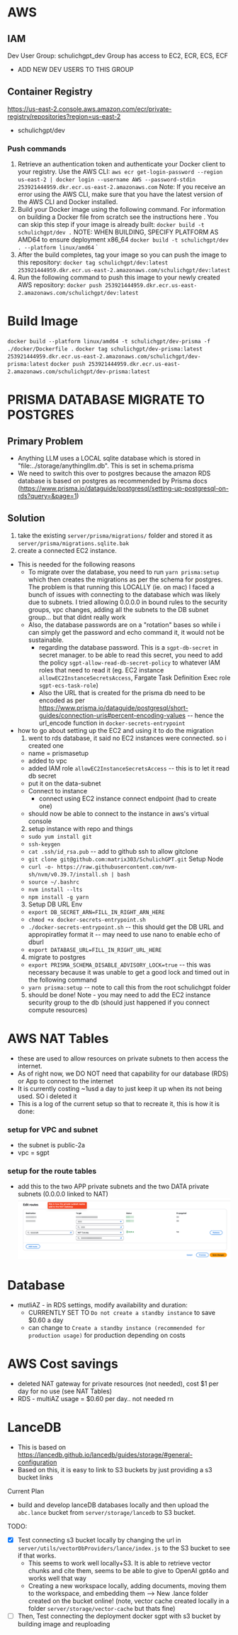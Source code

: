 # AWS

## IAM

Dev User Group: schulichgpt_dev
Group has access to EC2, ECR, ECS, ECF
- ADD NEW DEV USERS TO THIS GROUP


## Container Registry
https://us-east-2.console.aws.amazon.com/ecr/private-registry/repositories?region=us-east-2
- schulichgpt/dev

### Push commands
  1. Retrieve an authentication token and authenticate your Docker client to your registry. Use the AWS CLI:
    `aws ecr get-login-password --region us-east-2 | docker login --username AWS --password-stdin 253921444959.dkr.ecr.us-east-2.amazonaws.com`
    Note: If you receive an error using the AWS CLI, make sure that you have the latest version of the AWS CLI and Docker installed.
  2. Build your Docker image using the following command. For information on building a Docker file from scratch see the instructions here . You can skip this step if your image is already built:
    `docker build -t schulichgpt/dev .`
    NOTE: WHEN BUILDING, SPECIFY PLATFORM AS AMD64 to ensure deployment x86_64
    `docker build -t schulichgpt/dev . --platform linux/amd64`
`
  3. After the build completes, tag your image so you can push the image to this repository:
    `docker tag schulichgpt/dev:latest 253921444959.dkr.ecr.us-east-2.amazonaws.com/schulichgpt/dev:latest`
  4. Run the following command to push this image to your newly created AWS repository:
    `docker push 253921444959.dkr.ecr.us-east-2.amazonaws.com/schulichgpt/dev:latest`

# Build Image
`docker build --platform linux/amd64 -t schulichgpt/dev-prisma -f ./docker/Dockerfile .`
`docker tag schulichgpt/dev-prisma:latest 253921444959.dkr.ecr.us-east-2.amazonaws.com/schulichgpt/dev-prisma:latest`
`docker push 253921444959.dkr.ecr.us-east-2.amazonaws.com/schulichgpt/dev-prisma:latest`




# PRISMA DATABASE MIGRATE TO POSTGRES
## Primary Problem
- Anything LLM uses a LOCAL sqlite database which is stored in "file:../storage/anythingllm.db". This is set in schema.prisma
- We need to switch this over to postgres because the amazon RDS database is based on postgres as recommended by Prisma docs (https://www.prisma.io/dataguide/postgresql/setting-up-postgresql-on-rds?query=&page=1)

## Solution
1. take the existing `server/prisma/migrations/` folder and stored it as `server/prisma/migrations.sqlite.bak`
2. create a connected EC2 instance.
  - This is needed for the following reasons
    - To migrate over the database, you need to run `yarn prisma:setup` which then creates the migrations as per the schema for postgres. The problem is that running this LOCALLY (ie. on mac) I faced a bunch of issues with connecting to the database which was likely due to subnets. I tried allowing 0.0.0.0 in bound rules to the security groups, vpc changes, adding all the subnets to the DB subnet group... but that didnt really work
    - Also, the database passwords are on a "rotation" bases so while i can simply get the password and echo command it, it would not be sustainable.
      - regarding the database password. This is a `sgpt-db-secret` in secret manager. to be able to read this secret, you need to add the policy `sgpt-allow-read-db-secret-policy` to whatever IAM roles that need to read it (eg. EC2 instance `allowEC2InstanceSecretsAccess`, Fargate Task Definition Exec role `sgpt-ecs-task-role`)
      - Also the URL that is created for the prisma db need to be encoded as per https://www.prisma.io/dataguide/postgresql/short-guides/connection-uris#percent-encoding-values -- hence the url_encode function in `docker-secrets-entrypoint`
  - how to go about setting up the EC2 and using it to do the migration
    1. went to rds database, it said no EC2 instances were connected. so i created one
      - name = prismasetup
      - added to vpc
      - added IAM role `allowEC2InstanceSecretsAccess` -- this is to let it read db secret
      - put it on the data-subnet
      - Connect to instance
        - connect using EC2 instance connect endpoint (had to create one)
      - should now be able to connect to the instance in aws's virtual console
    2. setup instance with repo and things
     - `sudo yum install git`
     - `ssh-keygen`
     - `cat .ssh/id_rsa.pub` -- add to github ssh to allow gitclone
     - `git clone git@github.com:matrix303/SchulichGPT.git`
     Setup Node
     - `curl -o- https://raw.githubusercontent.com/nvm-sh/nvm/v0.39.7/install.sh | bash`
     - `source ~/.bashrc`
     - `nvm install --lts`
     - `npm install -g yarn`
    3. Setup DB URL Env
    - `export DB_SECRET_ARN=FILL_IN_RIGHT_ARN_HERE`
    - `chmod +x docker-secrets-entrypoint.sh`
    - `./docker-secrets-entrypoint.sh` -- this should get the DB URL and appropiratley format it -- may need to use nano to enable echo of dburl
    - `export DATABASE_URL=FILL_IN_RIGHT_URL_HERE`
    4. migrate to postgres
    - `export PRISMA_SCHEMA_DISABLE_ADVISORY_LOCK=true` -- this was necessary because it was unable to get a good lock and timed out in the following command
    - `yarn prisma:setup` -- note to call this from the root schulichgpt folder
    5. should be done!
    Note - you may need to add the EC2 instance security group to the db (should just happened if you connect compute resources)

# AWS NAT Tables
- these are used to allow resources on private subnets to then access the internet.
- As of right now, we DO NOT need that capability for our database (RDS) or App to connect to the internet
- It is currently costing ~1usd a day to just keep it up when its not being used. SO i deleted it
- This is a log of the current setup so that to recreate it, this is how it is done:

### setup for VPC and subnet
- the subnet is public-2a
- vpc = sgpt

### setup for the route tables
- add this to the two APP private subnets and the two DATA private subnets (0.0.0.0 linked to NAT)
![alt text](image.png)


# Database
- mutliAZ - in RDS settings, modify availability and duration:
  - CURRENTLY SET TO `Do not create a standby instance` to save $0.60 a day
  - can change to `Create a standby instance (recommended for production usage)` for production depending on costs


# AWS Cost savings
- deleted NAT gateway for private resources (not needed), cost $1 per day for no use (see NAT Tables)
- RDS - multiAZ usage = $0.60 per day.. not needed rn



# LanceDB
- This is based on https://lancedb.github.io/lancedb/guides/storage/#general-configuration
- Based on this, it is easy to link to S3 buckets by just providing a s3 bucket links

Current Plan
- build and develop lanceDB databases locally and then upload the `abc.lance` bucket from `server/storage/lancedb` to S3 bucket.


TODO:
- [X] Test connecting s3 bucket locally by changing the url in `server/utils/vectorDbProviders/lance/index.js` to the S3 bucket to see if that works.
  - This seems to work well locally+S3. It is able to retrieve vector chunks and cite them, seems to be able to give to OpenAI gpt4o and works well that way
  - Creating a new workspace locally, adding documents, moving them to the workspace, and embedding them --> New .lance folder created on the bucket online! (note, vector cache created locally in a folder `server/storage/vector-cache` but thats fine)
- [ ] Then, Test connecting the deployment docker sgpt with s3 bucket by building image and reuploading
